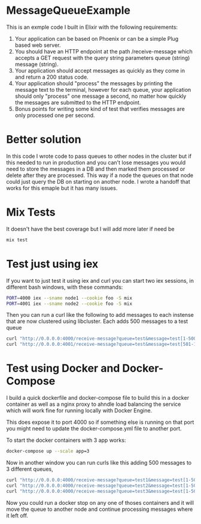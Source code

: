 # MessageQueueExample

This is an exmple code I built in Elixir with the following requirements:

1. Your application can be based on Phoenix or can be a simple Plug based web server.
2. You should have an HTTP endpoint at the path /receive-message which accepts a GET request with the query string parameters queue (string) message (string).
3. Your application should accept messages as quickly as they come in and return a 200 status code.
4. Your application should "process" the messages by printing the message text to the terminal, however for each queue, your application should only "process" one message a second, no matter how quickly the messages are submitted to the HTTP endpoint.
5. Bonus points for writing some kind of test that verifies messages are only processed one per second.

# Better solution

In this code I wrote code to pass queues to other nodes in the cluster but if this needed to run in production and you can't lose messages you would need to store the messages in a DB and then marked them processed or delete after they are processed. This way if a node the queues on that node could just query the DB on starting on another node. I wrote a handoff that works for this emaple but it has many issues.

# Mix Tests

It doesn't have the best coverage but I will add more later if need be

```bash
mix test
```

# Test just using iex

If you want to just test it using iex and curl you can start two iex sessions, in different bash windows, with these commands:

```bash
PORT=4000 iex --sname node1 --cookie foo -S mix
PORT=4001 iex --sname node2 --cookie foo -S mix
```

Then you can run a curl like the following to add messages to each instense that are now clustered using libcluster. Each adds 500 messages to a test queue

```bash
curl "http://0.0.0.0:4000/receive-message?queue=test&message=test[1-500]"
curl "http://0.0.0.0:4001/receive-message?queue=test&message=test[501-1000]"
```

# Test using Docker and Docker-Compose

I build a quick dockerfile and docker-compose file to build this in a docker container as well as a nginx proxy to ahndle load balancing the service which will work fine for running locally with Docker Engine.

This does expose it to port 4000 so if something else is running on that port you might need to update the docker-compose.yml file to another port.

To start the docker containers with 3 app works:

```bash
docker-compose up --scale app=3
```

Now in another window you can run curls like this adding 500 messages to 3 different queues,

```bash
curl "http://0.0.0.0:4000/receive-message?queue=test1&message=test[1-500]"
curl "http://0.0.0.0:4000/receive-message?queue=test2&message=test[1-500]"
curl "http://0.0.0.0:4000/receive-message?queue=test3&message=test[1-500]"
```

Now you could run a docker stop on any one of thoses containers and it will move the queue to another node and continue processing messages where it left off.